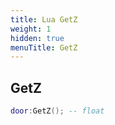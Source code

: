 ```yaml
---
title: Lua GetZ
weight: 1
hidden: true
menuTitle: GetZ
---
```

## GetZ
```lua
door:GetZ(); -- float
```